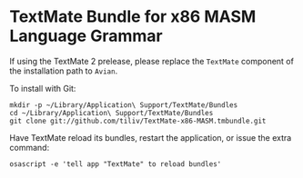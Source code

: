 # TextMate Bundle for x86 MASM Language Grammar
If using the TextMate 2 prelease, please replace the `TextMate` component of the installation path to `Avian`.

To install with Git:

	mkdir -p ~/Library/Application\ Support/TextMate/Bundles
	cd ~/Library/Application\ Support/TextMate/Bundles
	git clone git://github.com/tiliv/TextMate-x86-MASM.tmbundle.git

Have TextMate reload its bundles, restart the application, or issue the extra command:

	osascript -e 'tell app "TextMate" to reload bundles'
